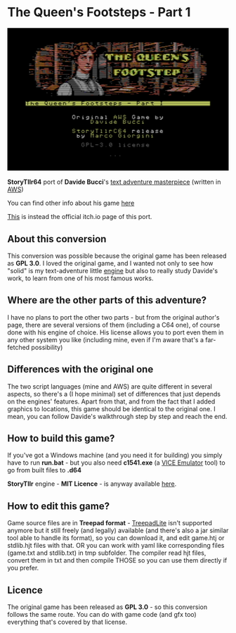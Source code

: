 # The Queen's Footsteps - Part 1

![alt text](extra/home.png)

**StoryTllr64** port of **Davide Bucci**'s [text adventure masterpiece](https://github.com/DarwinNE/The-Queen-s-Footsteps) (written in [AWS](https://github.com/DarwinNE/aws2c))

You can find other info about his game [here](http://davbucci.chez-alice.fr/index.php?argument=varie/queen/queen.inc&language=English)

[This](https://marcogiorgini.itch.io/the-queens-footsteps-storytllr) is instead the official itch.io page of this port.

## About this conversion

This conversion was possible because the original game has been released as **GPL 3.0**. I loved the original game, and I wanted not only to see how "solid" is my text-adventure little [engine](https://github.com/MGProduction/StoryTllr) but also to really study Davide's work, to learn from one of his most famous works.

## Where are the other parts of this adventure?

I have no plans to port the other two parts - but from the original author's page, there are several versions of them (including a C64 one), of course done with his engine of choice. His license allows you to port even them in any other system you like (including mine, even if I'm aware that's a far-fetched possibility)

## Differences with the original one

The two script languages (mine and AWS) are quite different in several aspects, so there's a (I hope minimal) set of differences that just depends on the engines' features. Apart from that, and from the fact that I added graphics to locations, this game should be identical to the original one. I mean, you can follow Davide's walkthrough step by step and reach the end.

## How to build this game?

If you've got a Windows machine (and you need it for building) you simply have to run **run.bat** - but you also need **c1541.exe** (a [VICE Emulator](https://vice-emu.sourceforge.io/index.html#download) tool) to go from built files to **.d64**

**StoryTllr** engine - **MIT Licence** - is anyway available [here](https://github.com/MGProduction/StoryTllr).

## How to edit this game?

Game source files are in **Treepad format** - [TreepadLite](https://www.portablefreeware.com/index.php?id=1734) isn't supported anymore but it still freely (and legally) available (and there's also a jar similar tool able to handle its format), so you can download it, and edit game.htj or stdlib.hjt files with that. OR you can work with yaml like corresponding files (game.txt and stdlib.txt) in tmp subfolder. The compiler read hjt files, convert them in txt and then compile THOSE so you can use them directly if you prefer.

## Licence

The original game has been released as **GPL 3.0** - so this conversion follows the same route. You can do with game code (and gfx too) everything that's covered by that license.
